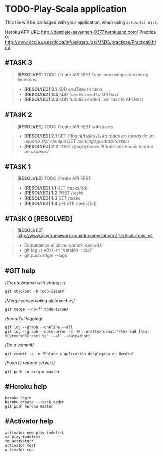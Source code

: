 TODO-Play-Scala application
=================================

This file will be packaged with your application, when using `activator dist`.

Heroku APP URL: http://desolate-savannah-9377.herokuapp.com/
Practica 0: http://www.dccia.ua.es/dccia/inf/asignaturas/MADS/practicas/Practica0.html

#TASK 3
---------------------------------
>**[RESOLVED]** TODO Create API REST functions using scala timing functions

> - **[RESOLVED] 3.1** ADD endTime to tasks
> - **[RESOLVED] 3.2** ADD function end to API Rest
> - **[RESOLVED] 3.3** ADD function ended user task to API Rest



#TASK 2
---------------------------------

>**[RESOLVED]** TODO Create API REST with users

> - **[RESOLVED] 2.1** GET /{login}/tasks /*Lista todas las tareas de un usuario. Por ejemplo GET /domingogallardo/tasks/.*/
> - **[RESOLVED] 2.2** POST /{login}/tasks /*Añade una nueva tarea a un usuario.*/

#TASK 1
---------------------------------

>**[RESOLVED]** TODO Create API REST

> - **[RESOLVED] 1.1** GET /tasks/{id}
> - **[RESOLVED] 1.2** POST /tasks
> - **[RESOLVED] 1.3** GET /tasks
> - **[RESOLVED] 1.4** DELETE /tasks/{id}


#TASK 0 [RESOLVED]
---------------------------------

>**[RESOLVED]** http://www.playframework.com/documentation/2.1.x/ScalaTodoList

> - Etiquetamos el último commit con v0.0
> - git tag -a v0.0 -m "Versión inicial"
> - git push origin --tags


#GIT help
---------------------------------

/*Create branch with changes*/

```
git checkout -b todo-issueX
```

/*Merge conservating all branches*/

```
git merge --no-ff todo-issueX
```

/*Beautiful logging*/

```
git log --graph --oneline --all
git log --graph --date-order -C -M --pretty=format:"<%h> %ad [%an] %Cgreen%d%Creset %s" --all --date=short
```

/*Do a commit*/

```
git commit -a -m "Enlace a aplicación desplegada en Heroku"
```

/*Push to remote servers*/

```
git push -u origin master
```


#Heroku help
---------------------------------

```
heroku login 
heroku create --stack cedar
git push heroku master
```


#Activator help
---------------------------------

```
activator new play-todolist
cd play-todolist
rm activator*
activator test
activator run
```
